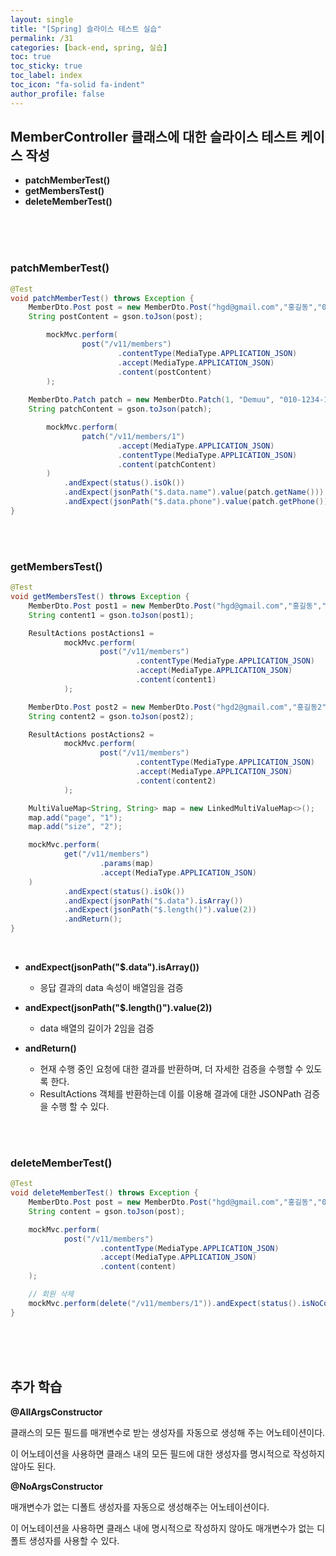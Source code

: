 ```yaml
---
layout: single
title: "[Spring] 슬라이스 테스트 실습"
permalink: /31
categories: [back-end, spring, 실습]
toc: true
toc_sticky: true
toc_label: index
toc_icon: "fa-solid fa-indent"
author_profile: false
---
```


## MemberController 클래스에 대한 슬라이스 테스트 케이스 작성

- **patchMemberTest()**
- **getMembersTest()**
- **deleteMemberTest()**

<br>
<br>
<br>

### patchMemberTest()

```java
@Test
void patchMemberTest() throws Exception {
    MemberDto.Post post = new MemberDto.Post("hgd@gmail.com","홍길동","010-1111-1111");
    String postContent = gson.toJson(post);

        mockMvc.perform(
                post("/v11/members")
                        .contentType(MediaType.APPLICATION_JSON)
                        .accept(MediaType.APPLICATION_JSON)
                        .content(postContent)
        );
        
    MemberDto.Patch patch = new MemberDto.Patch(1, "Demuu", "010-1234-1234", null);
    String patchContent = gson.toJson(patch);

        mockMvc.perform(
                patch("/v11/members/1")
                        .accept(MediaType.APPLICATION_JSON)
                        .contentType(MediaType.APPLICATION_JSON)
                        .content(patchContent)
        )
            .andExpect(status().isOk())
            .andExpect(jsonPath("$.data.name").value(patch.getName()))
            .andExpect(jsonPath("$.data.phone").value(patch.getPhone()));
}
```

<br>
<br>

### getMembersTest()

```java
@Test
void getMembersTest() throws Exception {
    MemberDto.Post post1 = new MemberDto.Post("hgd@gmail.com","홍길동","010-1111-1111");
    String content1 = gson.toJson(post1);

    ResultActions postActions1 =
            mockMvc.perform(
                    post("/v11/members")
                            .contentType(MediaType.APPLICATION_JSON)
                            .accept(MediaType.APPLICATION_JSON)
                            .content(content1)
            );

    MemberDto.Post post2 = new MemberDto.Post("hgd2@gmail.com","홍길동2","010-2222-2222");
    String content2 = gson.toJson(post2);

    ResultActions postActions2 =
            mockMvc.perform(
                    post("/v11/members")
                            .contentType(MediaType.APPLICATION_JSON)
                            .accept(MediaType.APPLICATION_JSON)
                            .content(content2)
            );

    MultiValueMap<String, String> map = new LinkedMultiValueMap<>();
    map.add("page", "1");
    map.add("size", "2");

    mockMvc.perform(
            get("/v11/members")
                    .params(map)
                    .accept(MediaType.APPLICATION_JSON)
    )
            .andExpect(status().isOk())
            .andExpect(jsonPath("$.data").isArray())
            .andExpect(jsonPath("$.length()").value(2))
            .andReturn();
}
```

<br>

- **andExpect(jsonPath("$.data").isArray())**
    - 응답 결과의 data 속성이 배열임을 검증
    
- **andExpect(jsonPath("$.length()").value(2))**
    - data 배열의 길이가 2임을 검증

- **andReturn()**
    - 현재 수행 중인 요청에 대한 결과를 반환하며, 더 자세한 검증을 수행할 수 있도록 한다.
    - ResultActions 객체를 반환하는데 이를 이용해 결과에 대한 JSONPath 검증을 수행 할 수 있다.

<br>
<br>

### deleteMemberTest()

```java
@Test
void deleteMemberTest() throws Exception {
    MemberDto.Post post = new MemberDto.Post("hgd@gmail.com","홍길동","010-1111-1111");
    String content = gson.toJson(post);

    mockMvc.perform(
            post("/v11/members")
                    .contentType(MediaType.APPLICATION_JSON)
                    .accept(MediaType.APPLICATION_JSON)
                    .content(content)
    );

    // 회원 삭제
    mockMvc.perform(delete("/v11/members/1")).andExpect(status().isNoContent());
}
```

<br>
<br>
<br>


## 추가 학습

**@AllArgsConstructor**

클래스의 모든 필드를 매개변수로 받는 생성자를 자동으로 생성해 주는 어노테이션이다.

이 어노테이션을 사용하면 클래스 내의 모든 필드에 대한 생성자를 명시적으로 작성하지 않아도 된다.

**@NoArgsConstructor**

매개변수가 없는 디폴트 생성자를 자동으로 생성해주는 어노테이션이다.

이 어노테이션을 사용하면 클래스 내에 명시적으로 작성하지 않아도 매개변수가 없는 디폴트 생성자를 사용할 수 있다.